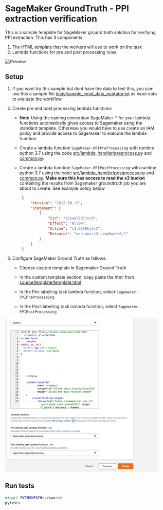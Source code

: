 # SageMaker GroundTruth  - PPI extraction verification
This is a sample template for SageMaker  ground truth solution for verifying PPI extraction. 
This has 3 components
1. The HTML template that the workers will use to work on the task
1. Lambda functions for pre and post processing rules.


![Preview](docs/preview.png)



## Setup
1. If you want try this sample but dont have the data to test this, you cam use this a sample file [tests/sample_input_data_pubtator.txt](tests/sample_input_data_pubtator.txt) as input data to evaluate the workflow.

1. Create pre and post processing lambda functions
    - **Note** Using the naming convention SageMaker-* for your lambda functions automatically gives access to Sagemaker using the standard template. Otherwise you would have to use create an IAM policy and provide access to Sagemaker to execute the lambda function
   
    - Create a lambda function `SageMaker-PPIPreProcessing` with runtime python 3.7 using the code [src/lambda_handler/preprocess.py](src/lambda_handler/preprocess.py) and [common.py](src/lambda_handler/common.py). 
   
    - Create a lambda function `SageMaker-PPIPostProcessing` with runtime python 3.7 using the code [src/lambda_handler/postprocess.py](src/lambda_handler/postprocess.py) and [common.py](src/lambda_handler/common.py). **Make sure this has access to read the s3 bucket** containing the results from Sagemaker groundtruth job you are about to create. See example policy below
    
       ```json
        {
            "Version": "2012-10-17",
            "Statement": [
                {
                    "Sid": "VisualEditor0",
                    "Effect": "Allow",
                    "Action": "s3:GetObject",
                    "Resource": "arn:aws:s3:::mybucket/*"
                }
            ]
        }
       ```

1. Configure SageMaker Ground Truth as follows:
  
   - Choose custom template in Sagemaker Ground Truth
  
   - In the custom template section, copy paste the html from [source/template/template.html](source/template/template.html)
   
   - In the Pre-labelling task lambda function, select `Sagemaker-PPIPreProcessing`
   
   - In the Post-labelling task lambda function, select `Sagemaker-PPIPostProcessing`

![setup](docs/setup_custom_template.png)

 

## Run tests

```bash
export PYTHONPATH=./source
pytests
```
